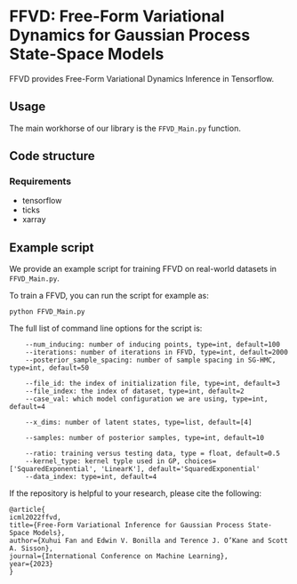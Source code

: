 # FFVD: Free-Form Variational Dynamics for Gaussian Process State-Space Models

FFVD provides Free-Form Variational Dynamics Inference in Tensorflow. 

## Usage

The main workhorse of our library is the `FFVD_Main.py` function.



## Code structure


### Requirements
* tensorflow
* ticks
* xarray


## Example script

We provide an example script for training FFVD on real-world datasets in `FFVD_Main.py`.


To train a FFVD, you can run the script for example as:
```
python FFVD_Main.py
```
The full list of command line options for the script is:

```
    --num_inducing: number of inducing points, type=int, default=100
    --iterations: number of iterations in FFVD, type=int, default=2000
    --posterior_sample_spacing: number of sample spacing in SG-HMC, type=int, default=50

    --file_id: the index of initialization file, type=int, default=3
    --file_index: the index of dataset, type=int, default=2
    --case_val: which model configuration we are using, type=int, default=4

    --x_dims: number of latent states, type=list, default=[4]

    --samples: number of posterior samples, type=int, default=10

    --ratio: training versus testing data, type = float, default=0.5
    --kernel_type: kernel typle used in GP, choices=['SquaredExponential', 'LinearK'], default='SquaredExponential'
    --data_index: type=int, default=4
```


If the repository is helpful to your research, please cite the following:

```
@article{
icml2022ffvd,
title={Free-Form Variational Inference for Gaussian Process State-Space Models},
author={Xuhui Fan and Edwin V. Bonilla and Terence J. O’Kane and Scott A. Sisson},
journal={International Conference on Machine Learning},
year={2023}
}
```


